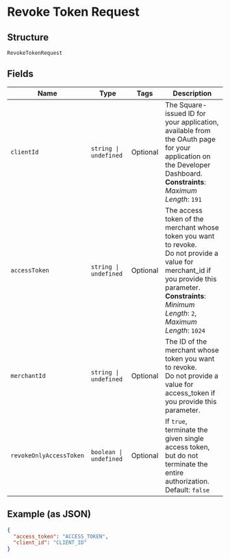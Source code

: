 
# Revoke Token Request

## Structure

`RevokeTokenRequest`

## Fields

| Name | Type | Tags | Description |
|  --- | --- | --- | --- |
| `clientId` | `string \| undefined` | Optional | The Square-issued ID for your application, available from<br>the OAuth page for your application on the Developer Dashboard.<br>**Constraints**: *Maximum Length*: `191` |
| `accessToken` | `string \| undefined` | Optional | The access token of the merchant whose token you want to revoke.<br>Do not provide a value for merchant_id if you provide this parameter.<br>**Constraints**: *Minimum Length*: `2`, *Maximum Length*: `1024` |
| `merchantId` | `string \| undefined` | Optional | The ID of the merchant whose token you want to revoke.<br>Do not provide a value for access_token if you provide this parameter. |
| `revokeOnlyAccessToken` | `boolean \| undefined` | Optional | If `true`, terminate the given single access token, but do not<br>terminate the entire authorization.<br>Default: `false` |

## Example (as JSON)

```json
{
  "access_token": "ACCESS_TOKEN",
  "client_id": "CLIENT_ID"
}
```

